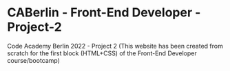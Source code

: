 # CABerlin - Front-End Developer - Project-2
Code Academy Berlin 2022 - Project 2 (This website has been created from scratch for the first block (HTML+CSS) of the Front-End Developer course/bootcamp)

